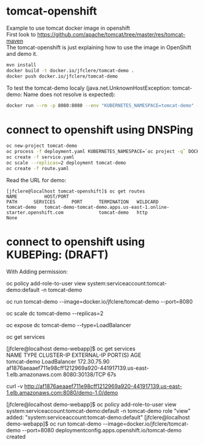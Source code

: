 # tomcat-openshift
Example to use tomcat docker image in openshift  
First look to https://github.com/apache/tomcat/tree/master/res/tomcat-maven  
The tomcat-openshift is just explaining how to use the image in OpenShift and demo it.  
```bash
mvn install  
docker build -t docker.io/jfclere/tomcat-demo .  
docker push docker.io/jfclere/tomcat-demo  
```

To test the tomcat-demo localy (java.net.UnknownHostException: tomcat-demo: Name does not resolve is expected):  
```bash
docker run --rm -p 8080:8080 --env "KUBERNETES_NAMESPACE=tomcat-demo" -it docker.io/jfclere/tomcat-demo  
```

# connect to openshift using DNSPing 
```bash
oc new-project tomcat-demo
oc process -f deployment.yaml KUBERNETES_NAMESPACE=`oc project -q` DOCKER_URL=docker.io/jfclere/tomcat-demo | oc create -f -
oc create -f service.yaml  
oc scale --replicas=2 deployment tomcat-demo  
oc create -f route.yaml  
```

Read the URL for demo:  
```
[jfclere@localhost tomcat-openshift]$ oc get routes
NAME          HOST/PORT                                                             PATH      SERVICES      PORT      TERMINATION   WILDCARD
tomcat-demo   tomcat-demo-tomcat-demo.apps.us-east-1.online-starter.openshift.com             tomcat-demo   http                    None
```


# connect to openshift using KUBEPing: (DRAFT) 

With Adding permission:  

oc policy add-role-to-user view system:serviceaccount:tomcat-demo:default -n tomcat-demo  

oc run tomcat-demo --image=docker.io/jfclere/tomcat-demo --port=8080  

oc scale dc tomcat-demo --replicas=2  

oc expose dc tomcat-demo --type=LoadBalancer  

oc get services  

[jfclere@localhost demo-webapp]$ oc get services  
NAME          TYPE           CLUSTER-IP     EXTERNAL-IP                                                              PORT(S)          AGE  
tomcat-demo   LoadBalancer   172.30.75.90   af1876aeaaef711e98cff1212969a920-441917139.us-east-1.elb.amazonaws.com   8080:30138/TCP   67s   

curl -v http://af1876aeaaef711e98cff1212969a920-441917139.us-east-1.elb.amazonaws.com:8080/demo-1.0/demo

[jfclere@localhost demo-webapp]$ oc policy add-role-to-user view system:serviceaccount:tomcat-demo:default -n tomcat-demo
role "view" added: "system:serviceaccount:tomcat-demo:default"
[jfclere@localhost demo-webapp]$ oc run tomcat-demo --image=docker.io/jfclere/tomcat-demo --port=8080
deploymentconfig.apps.openshift.io/tomcat-demo created

